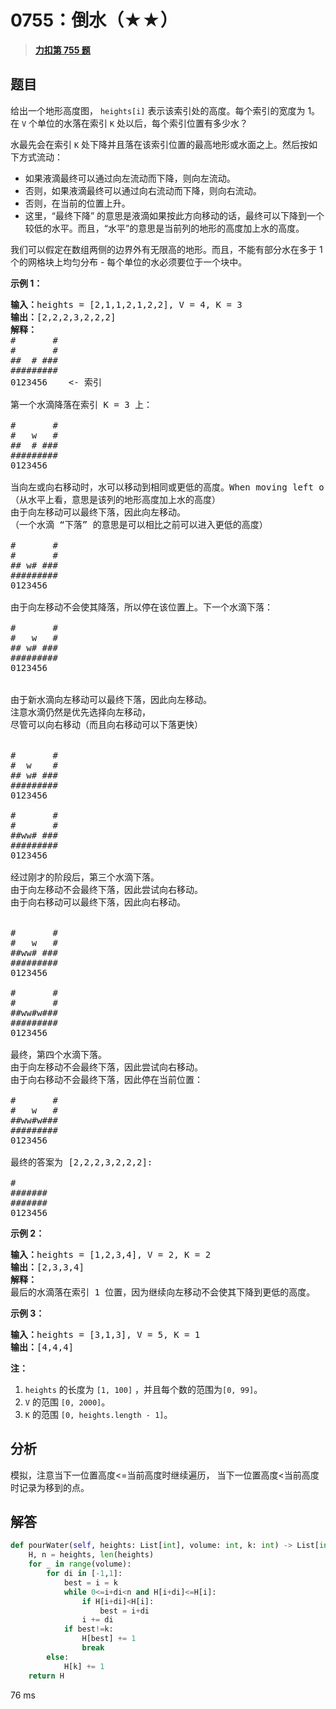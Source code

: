 # 0755：倒水（★★）


> <u>**[力扣第 755 题](https://leetcode.cn/problems/pour-water/)**</u>

## 题目

<p>给出一个地形高度图， <code>heights[i]</code> 表示该索引处的高度。每个索引的宽度为 1。在 <code>V</code> 个单位的水落在索引 <code>K</code> 处以后，每个索引位置有多少水？</p>

<p>水最先会在索引 <code>K</code> 处下降并且落在该索引位置的最高地形或水面之上。然后按如下方式流动：</p>

<ul>
<li>如果液滴最终可以通过向左流动而下降，则向左流动。</li>
<li>否则，如果液滴最终可以通过向右流动而下降，则向右流动。</li>
<li>否则，在当前的位置上升。</li>
<li>这里，“最终下降” 的意思是液滴如果按此方向移动的话，最终可以下降到一个较低的水平。而且，“水平”的意思是当前列的地形的高度加上水的高度。</li>
</ul>

<p>我们可以假定在数组两侧的边界外有无限高的地形。而且，不能有部分水在多于 1 个的网格块上均匀分布 - 每个单位的水必须要位于一个块中。</p>



<p><strong>示例 1：</strong></p>

<pre>
<strong>输入：</strong>heights = [2,1,1,2,1,2,2], V = 4, K = 3
<strong>输出：</strong>[2,2,2,3,2,2,2]
<strong>解释：</strong>
#       #
#       #
##  # ###
#########
0123456    <- 索引

第一个水滴降落在索引 K = 3 上：

#       #
#   w   #
##  # ###
#########
0123456

当向左或向右移动时，水可以移动到相同或更低的高度。When moving left or right, the water can only move to the same level or a lower level.
（从水平上看，意思是该列的地形高度加上水的高度）
由于向左移动可以最终下落，因此向左移动。
（一个水滴 “下落” 的意思是可以相比之前可以进入更低的高度）

#       #
#       #
## w# ###
#########
0123456

由于向左移动不会使其降落，所以停在该位置上。下一个水滴下落：

#       #
#   w   #
## w# ###
#########
0123456


由于新水滴向左移动可以最终下落，因此向左移动。
注意水滴仍然是优先选择向左移动，
尽管可以向右移动（而且向右移动可以下落更快）


#       #
#  w    #
## w# ###
#########
0123456

#       #
#       #
##ww# ###
#########
0123456

经过刚才的阶段后，第三个水滴下落。
由于向左移动不会最终下落，因此尝试向右移动。
由于向右移动可以最终下落，因此向右移动。


#       #
#   w   #
##ww# ###
#########
0123456

#       #
#       #
##ww#w###
#########
0123456

最终，第四个水滴下落。
由于向左移动不会最终下落，因此尝试向右移动。
由于向右移动不会最终下落，因此停在当前位置：

#       #
#   w   #
##ww#w###
#########
0123456

最终的答案为 [2,2,2,3,2,2,2]:

#
#######
#######
0123456
</pre>

<p><strong>示例 2：</strong></p>

<pre>
<strong>输入：</strong>heights = [1,2,3,4], V = 2, K = 2
<strong>输出：</strong>[2,3,3,4]
<strong>解释：</strong>
最后的水滴落在索引 1 位置，因为继续向左移动不会使其下降到更低的高度。
</pre>

<p><strong>示例 3：</strong></p>

<pre>
<strong>输入：</strong>heights = [3,1,3], V = 5, K = 1
<strong>输出：</strong>[4,4,4]
</pre>



<p><strong>注：</strong></p>

<ol>
<li><code>heights</code> 的长度为 <code>[1, 100]</code> ，并且每个数的范围为<code>[0, 99]</code>。</li>
<li><code>V</code> 的范围 <code>[0, 2000]</code>。</li>
<li><code>K</code> 的范围 <code>[0, heights.length - 1]</code>。</li>
</ol>


## 分析

模拟，注意当下一位置高度<=当前高度时继续遍历，
当下一位置高度<当前高度时记录为移到的点。

## 解答


```python
def pourWater(self, heights: List[int], volume: int, k: int) -> List[int]:
	H, n = heights, len(heights)
	for _ in range(volume):
		for di in [-1,1]:
			best = i = k
			while 0<=i+di<n and H[i+di]<=H[i]:
				if H[i+di]<H[i]:
					best = i+di
				i += di
			if best!=k:
				H[best] += 1
				break
		else:
			H[k] += 1
	return H
```
76 ms
